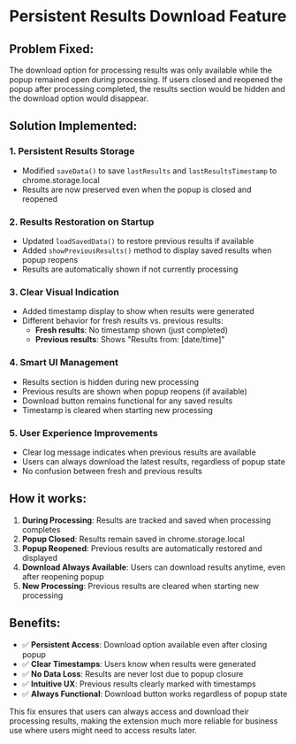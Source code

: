 # Persistent Results Download Feature

## Problem Fixed:
The download option for processing results was only available while the popup remained open during processing. If users closed and reopened the popup after processing completed, the results section would be hidden and the download option would disappear.

## Solution Implemented:

### 1. **Persistent Results Storage**
- Modified `saveData()` to save `lastResults` and `lastResultsTimestamp` to chrome.storage.local
- Results are now preserved even when the popup is closed and reopened

### 2. **Results Restoration on Startup**
- Updated `loadSavedData()` to restore previous results if available
- Added `showPreviousResults()` method to display saved results when popup reopens
- Results are automatically shown if not currently processing

### 3. **Clear Visual Indication**
- Added timestamp display to show when results were generated
- Different behavior for fresh results vs. previous results:
  - **Fresh results**: No timestamp shown (just completed)
  - **Previous results**: Shows "Results from: [date/time]" 

### 4. **Smart UI Management**
- Results section is hidden during new processing
- Previous results are shown when popup reopens (if available)
- Download button remains functional for any saved results
- Timestamp is cleared when starting new processing

### 5. **User Experience Improvements**
- Clear log message indicates when previous results are available
- Users can always download the latest results, regardless of popup state
- No confusion between fresh and previous results

## How it works:

1. **During Processing**: Results are tracked and saved when processing completes
2. **Popup Closed**: Results remain saved in chrome.storage.local
3. **Popup Reopened**: Previous results are automatically restored and displayed
4. **Download Always Available**: Users can download results anytime, even after reopening popup
5. **New Processing**: Previous results are cleared when starting new processing

## Benefits:

- ✅ **Persistent Access**: Download option available even after closing popup
- ✅ **Clear Timestamps**: Users know when results were generated
- ✅ **No Data Loss**: Results are never lost due to popup closure
- ✅ **Intuitive UX**: Previous results clearly marked with timestamps
- ✅ **Always Functional**: Download button works regardless of popup state

This fix ensures that users can always access and download their processing results, making the extension much more reliable for business use where users might need to access results later.
